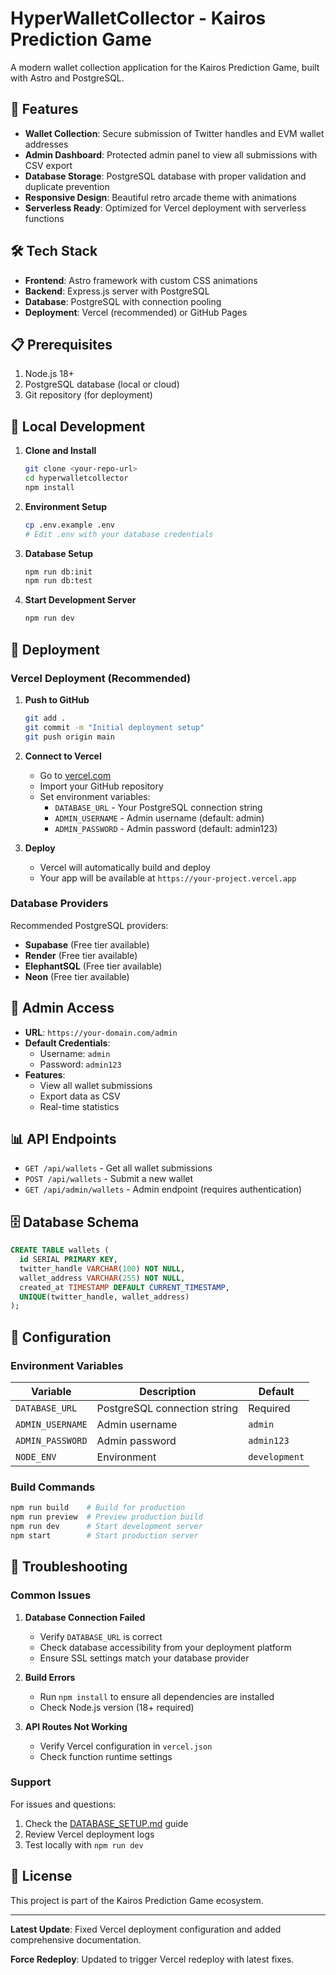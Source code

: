 # HyperWalletCollector - Kairos Prediction Game

A modern wallet collection application for the Kairos Prediction Game, built with Astro and PostgreSQL.

## 🚀 Features

- **Wallet Collection**: Secure submission of Twitter handles and EVM wallet addresses
- **Admin Dashboard**: Protected admin panel to view all submissions with CSV export
- **Database Storage**: PostgreSQL database with proper validation and duplicate prevention
- **Responsive Design**: Beautiful retro arcade theme with animations
- **Serverless Ready**: Optimized for Vercel deployment with serverless functions

## 🛠️ Tech Stack

- **Frontend**: Astro framework with custom CSS animations
- **Backend**: Express.js server with PostgreSQL
- **Database**: PostgreSQL with connection pooling
- **Deployment**: Vercel (recommended) or GitHub Pages

## 📋 Prerequisites

1. Node.js 18+ 
2. PostgreSQL database (local or cloud)
3. Git repository (for deployment)

## 🔧 Local Development

1. **Clone and Install**
   ```bash
   git clone <your-repo-url>
   cd hyperwalletcollector
   npm install
   ```

2. **Environment Setup**
   ```bash
   cp .env.example .env
   # Edit .env with your database credentials
   ```

3. **Database Setup**
   ```bash
   npm run db:init
   npm run db:test
   ```

4. **Start Development Server**
   ```bash
   npm run dev
   ```

## 🚀 Deployment

### Vercel Deployment (Recommended)

1. **Push to GitHub**
   ```bash
   git add .
   git commit -m "Initial deployment setup"
   git push origin main
   ```

2. **Connect to Vercel**
   - Go to [vercel.com](https://vercel.com)
   - Import your GitHub repository
   - Set environment variables:
     - `DATABASE_URL` - Your PostgreSQL connection string
     - `ADMIN_USERNAME` - Admin username (default: admin)
     - `ADMIN_PASSWORD` - Admin password (default: admin123)

3. **Deploy**
   - Vercel will automatically build and deploy
   - Your app will be available at `https://your-project.vercel.app`

### Database Providers

Recommended PostgreSQL providers:
- **Supabase** (Free tier available)
- **Render** (Free tier available)
- **ElephantSQL** (Free tier available)
- **Neon** (Free tier available)

## 🔐 Admin Access

- **URL**: `https://your-domain.com/admin`
- **Default Credentials**: 
  - Username: `admin`
  - Password: `admin123`
- **Features**:
  - View all wallet submissions
  - Export data as CSV
  - Real-time statistics

## 📊 API Endpoints

- `GET /api/wallets` - Get all wallet submissions
- `POST /api/wallets` - Submit a new wallet
- `GET /api/admin/wallets` - Admin endpoint (requires authentication)

## 🗄️ Database Schema

```sql
CREATE TABLE wallets (
  id SERIAL PRIMARY KEY,
  twitter_handle VARCHAR(100) NOT NULL,
  wallet_address VARCHAR(255) NOT NULL,
  created_at TIMESTAMP DEFAULT CURRENT_TIMESTAMP,
  UNIQUE(twitter_handle, wallet_address)
);
```

## 🔧 Configuration

### Environment Variables

| Variable | Description | Default |
|----------|-------------|---------|
| `DATABASE_URL` | PostgreSQL connection string | Required |
| `ADMIN_USERNAME` | Admin username | `admin` |
| `ADMIN_PASSWORD` | Admin password | `admin123` |
| `NODE_ENV` | Environment | `development` |

### Build Commands

```bash
npm run build    # Build for production
npm run preview  # Preview production build
npm run dev      # Start development server
npm start        # Start production server
```

## 🐛 Troubleshooting

### Common Issues

1. **Database Connection Failed**
   - Verify `DATABASE_URL` is correct
   - Check database accessibility from your deployment platform
   - Ensure SSL settings match your database provider

2. **Build Errors**
   - Run `npm install` to ensure all dependencies are installed
   - Check Node.js version (18+ required)

3. **API Routes Not Working**
   - Verify Vercel configuration in `vercel.json`
   - Check function runtime settings

### Support

For issues and questions:
1. Check the [DATABASE_SETUP.md](DATABASE_SETUP.md) guide
2. Review Vercel deployment logs
3. Test locally with `npm run dev`

## 📝 License

This project is part of the Kairos Prediction Game ecosystem.

---

**Latest Update**: Fixed Vercel deployment configuration and added comprehensive documentation.

**Force Redeploy**: Updated to trigger Vercel redeploy with latest fixes.